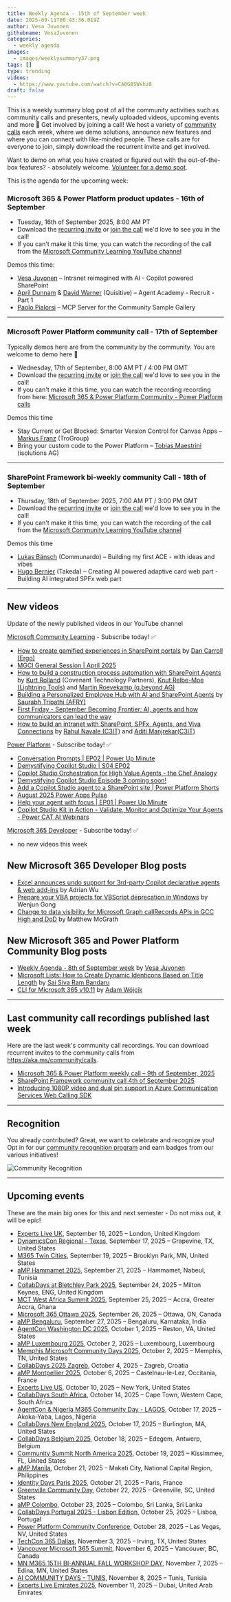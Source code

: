 ```yaml
---
title: Weekly Agenda - 15th of September week
date: 2025-09-11T08:43:36.019Z
author: Vesa Juvonen
githubname: VesaJuvonen
categories:
  - weekly agenda
images:
  - images/weeklysummary37.png
tags: []
type: trending
videos:
  - https://www.youtube.com/watch?v=CA0G8SWshz8
draft: false
---
```


This is a weekly summary blog post of all the community activities such as community calls and presenters, newly uploaded videos, upcoming events and more 🚀
Get involved by joining a call! We host a variety of [community calls](https://aka.ms/community/calls) each week, where we demo solutions, announce new features and where you can connect with like-minded people. These calls are for everyone to join, simply download the recurrent invite and get involved. 

Want to demo on what you have created or figured out with the out-of-the-box features? - absolutely welcome. [Volunteer for a demo spot](https://aka.ms/community/request/demo).

This is the agenda for the upcoming week:

### Microsoft 365 & Power Platform product updates - 16th of September

* Tuesday, 16th of September 2025, 8:00 AM PT  
* Download the [recurring invite](https://aka.ms/m365-dev-call) or [join the call](https://aka.ms/m365-dev-call-join) we'd love to see you in the call!
* If you can't make it this time, you can watch the recording of the call from the [Microsoft Community Learning YouTube channel](https://www.youtube.com/playlist?list=PLR9nK3mnD-OUQOW86tT5dkCRQAVGY7DlH)

Demos this time:

* [Vesa Juvonen](https://www.linkedin.com/in/vesajuvonen/) – Intranet reimagined with AI - Copilot powered SharePoint
* [April Dunnam](https://www.linkedin.com/in/aprildunnam/) & [David Warner](https://www.linkedin.com/in/davidwarnerii/) (Quisitive) – Agent Academy - Recruit - Part 1
* [Paolo Pialorsi](https://www.linkedin.com/in/paolopialorsi/) – MCP Server for the Community Sample Gallery

---

### Microsoft Power Platform community call  - 17th of September

Typically demos here are from the community by the community. You are welcome to demo here 👋

* Wednesday, 17th of September, 8:00 AM PT / 4:00 PM GMT
* Download the [recurring invite](https://aka.ms/powerplatformcommunitycall) or [join the call](https://aka.ms/PowerPlatformMonthlyCall) we'd love to see you in the call!
* If you can't make it this time, you can watch the recording recording from here: [Microsoft 365 & Power Platform Community - Power Platform calls](https://www.youtube.com/watch?v=qLM6MChvrOk&list=PLR9nK3mnD-OVHNx67Q2Uxe7wodTnjHguz)

Demos this time

* Stay Current or Get Blocked: Smarter Version Control for Canvas Apps – [Markus Franz](https://www.linkedin.com/in/markus-franz-435759278/) (TroGroup)
* Bring your custom code to the Power Platform – [Tobias Maestrini](https://www.linkedin.com/in/tobiasmaestrini/) (isolutions AG)

---

### SharePoint Framework bi-weekly community Call - 18th of September

* Thursday, 18th of September 2025, 7:00 AM PT / 3:00 PM GMT
* Download the [recurring invite](https://aka.ms/spdev-spfx-call) or [join the call](https://aka.ms/spdev-spfx-call-join) we'd love to see you in the call!
* If you can't make it this time, you can watch the recording of the call from the [Microsoft Community Learning YouTube channel](https://www.youtube.com/watch?v=gAqUr9wa2_0&list=PLR9nK3mnD-OURfm5Ypu-wK52cxBv_gXCA)


Demos this time

* [Lukas Bänsch](https://www.linkedin.com/in/lukas-b%C3%A4nsch-322610104/) (Communardo) – Building my first ACE - with ideas and vibes
* [Hugo Bernier](https://www.linkedin.com/in/bernierh/) (Takeda) – Creating AI powered adaptive card web part - Building AI integrated SPFx web part

---

## New videos 

Update of the newly published videos in our YouTube channel 


[Microsoft Community Learning](https://www.youtube.com/@MicrosoftCommunityLearning) - Subscribe today! ✅

* [How to create gamified experiences in SharePoint portals](https://www.youtube.com/watch?v=0xh4N-DUaOw) by [Dan Carroll​ (Ergo)​](https://www.linkedin.com/in/daniel-carroll-6488aa39/)
* [MGCI General Session | April 2025](https://www.youtube.com/watch?v=SqThfPn2f-8)
* [How to build a construction process automation with SharePoint Agents](https://www.youtube.com/watch?v=7Rq478Cj_bY) by [Kurt Rolland](https://www.linkedin.com/in/krolland/) (Covenant Technology Partners), [Knut Relbe-Moe (Lightning Tools)​](https://www.linkedin.com/in/knutrelbemoe/) and [Martin Roevekamp (q.beyond AG)​](https://www.linkedin.com/in/martin-roevekamp/)
* [Building a Personalized Employee Hub with AI and SharePoint Agents](https://www.youtube.com/watch?v=1psU7pQvBrI) by [Saurabh Tripathi (AFRY)​](https://www.linkedin.com/in/saurabh/)
* [First Friday - September Becoming Frontier: AI, agents and how communicators can lead the way](https://www.youtube.com/watch?v=Uw5uaKGhzMg)
* [How to build an intranet with SharePoint, SPFx, Agents, and Viva Connections](https://www.youtube.com/watch?v=oWT6DtP5ZY4) by [Rahul Navale​ (C3IT)​](https://www.linkedin.com/in/rahul/) and [Aditi Manjrekar​ (C3IT)​](https://www.linkedin.com/in/aditi/)

[Power Platform](https://www.youtube.com/@mspowerplatform) - Subscribe today! ✅

* [Conversation Prompts | EP02 | Power Up Minute](https://www.youtube.com/watch?v=Kbt3wZCD090)
* [Demystifying Copilot Studio | S04 EP02](https://www.youtube.com/watch?v=tSRr-7TyV14)
* [Copilot Studio Orchestration for High Value Agents - the Chef Analogy](https://www.youtube.com/watch?v=-NjKJWcF3Hs&pp=0gcJCcYJAYcqIYzv)
* [Demystifying Copilot Studio Episode 3 coming soon!](https://www.youtube.com/watch?v=VGmXv3svb4I)
* [Add a Copilot Studio agent to a SharePoint site | Power Platform Shorts](https://www.youtube.com/watch?v=al48plM4mYI)
* [August 2025 Power Apps Pulse](https://www.youtube.com/watch?v=C_tPIs0JsK0&pp=0gcJCcYJAYcqIYzvE)
* [Help your agent with focus | EP01 | Power Up Minute](https://www.youtube.com/watch?v=vp8mLLKSZoA)
* [Copilot Studio Kit in Action - Validate, Monitor and Optimize Your Agents - Power CAT AI Webinars](https://www.youtube.com/watch?v=3ja7jGLT9ko)

[Microsoft 365 Developer](https://www.youtube.com/@Microsoft365Developer) - Subscribe today! ✅

* no new videos this week

## New Microsoft 365 Developer Blog posts

* [Excel announces undo support for 3rd-party Copilot declarative agents & web add-ins](https://devblogs.microsoft.com/microsoft365dev/excel-announces-undo-support-for-3rd-party-copilot-declarative-agents-web-add-ins/) by Adrian Wu
* [Prepare your VBA projects for VBScript deprecation in Windows](https://devblogs.microsoft.com/microsoft365dev/how-to-prepare-vba-projects-for-vbscript-deprecation/) by Wenjun Gong
* [Change to data visibility for Microsoft Graph callRecords APIs in GCC High and DoD](https://devblogs.microsoft.com/microsoft365dev/change-to-data-visibility-for-microsoft-graph-callrecords-apis-in-gcc-high-and-dod/) by Matthew McGrath

## New Microsoft 365 and Power Platform Community Blog posts

* [Weekly Agenda - 8th of September week](https://pnp.github.io/blog/weekly-agenda/25-09-08/) by [Vesa Juvonen](https://github.com/VesaJuvonen/)
* [Microsoft Lists: How to Create Dynamic Identicons Based on Title Length](https://pnp.github.io/blog/post/how-to-create-dynamic-identicons-based-on-title-length/) by [Sai Siva Ram Bandaru](https://github.com/saiiiiiii/)
* [CLI for Microsoft 365 v10.11](https://pnp.github.io/blog/cli-for-microsoft-365/cli-for-microsoft-365-v10-11/) by [Adam Wójcik](https://github.com/adam-it/)

---

## Last community call recordings published last week

Here are the last week's community call recordings. You can download recurrent invites to the community calls from https://aka.ms/community/calls.

* [Microsoft 365 & Power Platform weekly call – 9th of September, 2025](https://www.youtube.com/watch?v=iZCiGNQTWKI)
* [SharePoint Framework community call 4th of September 2025](https://www.youtube.com/watch?v=Tv-vgqreTtc)
* [Introducing 1080P video and dual pin support in Azure Communication Services Web Calling SDK](https://www.youtube.com/watch?v=PFR8taIkIJk)

---

## Recognition

You already contributed? Great, we want to celebrate and recognize you! Opt in for our [community recognition program](https://pnp.github.io/recognitionprogram/) and earn badges from our various initiatives! 

![Community Recognition](../images/community-recognition-2025.png)

---

## Upcoming events

These are the main big ones for this and next semester - Do not miss out, it will be epic!

* [Experts Live UK](https://www.communitydays.org/event/2025-09-16/experts-live-uk), September 16, 2025 – London, United Kingdom
* [DynamicsCon Regional - Texas](https://www.communitydays.org/event/2025-09-17/dynamicscon-regional-texas), September 17, 2025 – Grapevine, TX, United States
* [M365 Twin Cities](https://www.communitydays.org/event/2025-09-19/m365-twin-cities), September 19, 2025 – Brooklyn Park, MN, United States
* [aMP Hammamet 2025](https://www.communitydays.org/event/2025-09-21/amp-hammamet-2025), September 21, 2025 – Hammamet, Nabeul, Tunisia
* [CollabDays at Bletchley Park 2025](https://www.communitydays.org/event/2025-09-24/collabdays-at-bletchley-park-2025), September 24, 2025 – Milton Keynes, ENG, United Kingdom
* [MCT West Africa Summit 2025](https://www.communitydays.org/event/2025-09-25/mct-west-africa-summit-2025), September 25, 2025 – Accra, Greater Accra, Ghana
* [Microsoft 365 Ottawa 2025](https://www.communitydays.org/event/2025-09-26/microsoft-365-ottawa-2025), September 26, 2025 – Ottawa, ON, Canada
* [aMP Bengaluru](https://www.communitydays.org/event/2025-09-27/amp-bengaluru), September 27, 2025 – Bengaluru, Karnataka, India
* [AgentCon Washington DC 2025](https://www.communitydays.org/event/2025-10-01/agentcon-washington-dc-2025), October 1, 2025 – Reston, VA, United States
* [aMP Luxembourg 2025](https://www.communitydays.org/event/2025-10-02/amp-luxembourg-2025), October 2, 2025 – Luxembourg, Luxembourg
* [Memphis Microsoft Community Days 2025](https://www.communitydays.org/event/2025-10-02/memphis-microsoft-community-days-2025), October 2, 2025 – Memphis, TN, United States
* [CollabDays 2025 Zagreb](https://www.communitydays.org/event/2025-10-04/collabdays-2025-zagreb), October 4, 2025 – Zagreb, Croatia
* [aMP Montpellier 2025](https://www.communitydays.org/event/2025-10-06/amp-montpellier-2025), October 6, 2025 – Castelnau-le-Lez, Occitania, France
* [Experts Live US](https://www.communitydays.org/event/2025-10-10/experts-live-us), October 10, 2025 – New York, United States
* [CollabDays South Africa](https://www.communitydays.org/event/2025-10-14/collabdays-south-africa), October 14, 2025 – Cape Town, Western Cape, South Africa
* [AgentCon & Nigeria M365 Community Day - LAGOS](https://www.communitydays.org/event/2025-10-17/agentcon-and-nigeria-m365-community-day-lagos), October 17, 2025 – Akoka-Yaba, Lagos, Nigeria
* [CollabDays New England 2025](https://www.communitydays.org/event/2025-10-17/collabdays-new-england-2025), October 17, 2025 – Burlington, MA, United States
* [CollabDays Belgium 2025](https://www.communitydays.org/event/2025-10-18/collabdays-belgium-2025), October 18, 2025 – Edegem, Antwerp, Belgium
* [Community Summit North America 2025](https://www.communitydays.org/event/2025-10-19/community-summit-north-america-2025), October 19, 2025 – Kissimmee, FL, United States
* [aMP Manila](https://www.communitydays.org/event/2025-10-21/amp-manila), October 21, 2025 – Makati City, National Capital Region, Philippines
* [Identity Days Paris 2025](https://www.communitydays.org/event/2025-10-21/identity-days-paris-2025), October 21, 2025 – Paris, France
* [Greenville Community Day](https://www.communitydays.org/event/2025-10-22/greenville-community-day), October 22, 2025 – Greenville, SC, United States
* [aMP Colombo](https://www.communitydays.org/event/2025-10-23/amp-colombo), October 23, 2025 – Colombo, Sri Lanka, Sri Lanka
* [CollabDays Portugal 2025 - Lisbon Edition](https://www.communitydays.org/event/2025-10-25/collabdays-portugal-2025-lisbon-edition), October 25, 2025 – Lisboa, Portugal
* [Power Platform Community Conference](https://www.communitydays.org/event/2025-10-28/power-platform-community-conference), October 28, 2025 – Las Vegas, NV, United States
* [TechCon 365 Dallas](https://www.communitydays.org/event/2025-11-03/techcon-365-dallas), November 3, 2025 – Irving, TX, United States
* [Vancouver Microsoft 365 Summit](https://www.communitydays.org/event/2025-11-06/vancouver-microsoft-365-summit), November 6, 2025 – Vancouver, BC, Canada
* [MN M365 15TH BI-ANNUAL FALL WORKSHOP DAY](https://www.communitydays.org/event/2025-11-07/mn-m365-15th-bi-annual-fall-workshop-day), November 7, 2025 – Edina, MN, United States
* [AI COMMUNITY DAYS - TUNIS](https://www.communitydays.org/event/2025-11-08/ai-community-days-tunis), November 8, 2025 – Tunis, Tunisia
* [Experts Live Emirates 2025](https://www.communitydays.org/event/2025-11-11/experts-live-emirates-2025), November 11, 2025 – Dubai, United Arab Emirates
